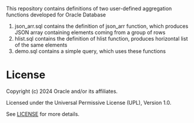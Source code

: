 This repository contains definitions of two user-defined aggregation functions developed for Oracle Database
1. json_arr.sql contains the definition of json_arr function, which produces JSON array containing elements coming from a group of rows
2. hlist.sql contains the definition of hlist function, produces horizontal list of the same elements
3. demo.sql contains a simple query, which uses these functions

# License

Copyright (c) 2024 Oracle and/or its affiliates.

Licensed under the Universal Permissive License (UPL), Version 1.0.

See [LICENSE](https://github.com/oracle-devrel/technology-engineering/blob/main/LICENSE) for more details.
